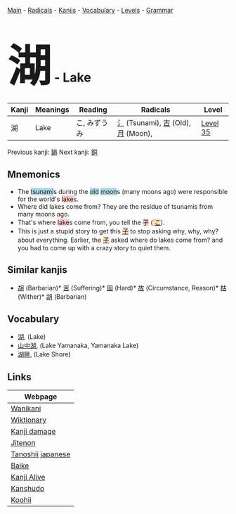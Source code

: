 <style> bigfont {font-size: 100px}</style>
[Main](../README.md) -
[Radicals](../radicals.md) -
[Kanjis](../kanjis.md) -
[Vocabulary](../vocabulary.md) -
[Levels](../levels.md) -
[Grammar](../grammar.md)
# <bigfont> 湖</bigfont> - Lake 

| Kanji | Meanings | Reading | Radicals | Level |
| --- | --- | --- | --- | --- |
| 湖 | Lake | こ, みずうみ | [氵](../radicals/氵.md) (Tsunami), [古](../radicals/古.md) (Old), [月](../radicals/月.md) (Moon),  | [Level 35](../levels/wk_level35.md) |

Previous kanji: [鍋](鍋.md) Next kanji: [銅](銅.md) 

## Mnemonics
 * The <span style="background-color:#ADD8E6"> tsunami</span>s during the <span style="background-color:#ADD8E6"> old</span> <span style="background-color:#ADD8E6"> moon</span>s (many moons ago) were responsible for the world's <span style="background-color:#ffcccb"> lake</span>s.
* Where did lakes come from? They are the residue of tsunamis from many moons ago.
* That's where <span style="background-color:#ffcccb"> lake</span>s come from, you tell the <span style="background-color:#ffcccb"> 子</span> (<span style="background-color:#fed8b1"> [こ](https://jisho.org/search/こ)</span>).
* This is just a stupid story to get this <span style="background-color:#fed8b1"> [子](https://jisho.org/search/子)</span> to stop asking why, why, why? about everything. Earlier, the <span style="background-color:#fed8b1"> [子](https://jisho.org/search/子)</span> asked where do lakes come from? and you had to come up with a crazy story to quiet them.


## Similar kanjis
 * [胡](胡.md) (Barbarian)* [苦](苦.md) (Suffering)* [固](固.md) (Hard)* [故](故.md) (Circumstance, Reason)* [枯](枯.md) (Wither)* [胡](胡.md) (Barbarian)


## Vocabulary
 * [湖](../vocabulary/湖.md), (Lake)
* [山中湖](../vocabulary/湖.md), (Lake Yamanaka, Yamanaka Lake)
* [湖畔](../vocabulary/湖.md), (Lake Shore)



## Links 

| Webpage |
| --- |
| [Wanikani          ](https://www.wanikani.com/kanji/湖) |
| [Wiktionary        ](https://en.wiktionary.org/wiki/湖) |
| [Kanji damage      ](http://www.kanjidamage.com/kanji/search?utf8=✓&q=湖) |
| [Jitenon           ](https://jitenon.com/kanji/湖) |
| [Tanoshii japanese ](https://www.tanoshiijapanese.com/dictionary/kanji.cfm?k=湖) |
| [Baike             ](https://baike.baidu.com/item/湖) |
| [Kanji Alive       ](https://app.kanjialive.com/湖) |
| [Kanshudo          ](https://www.kanshudo.com/searchmn?q=湖) |
| [Koohii            ](https://kanji.koohii.com/study/kanji/湖) |
